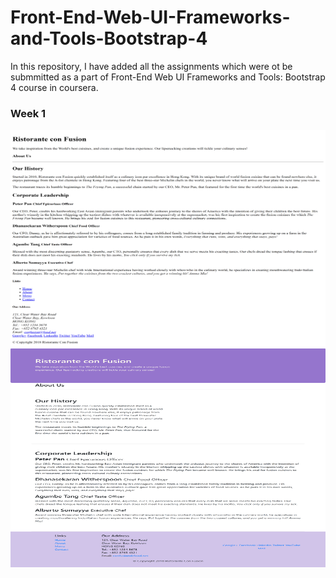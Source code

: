 # Front-End-Web-UI-Frameworks-and-Tools-Bootstrap-4

In this repository, I have added all the assignments which were ot be submmitted as a part of Front-End Web UI Frameworks and Tools: Bootstrap 4 course in coursera. 

### Week 1
<p align="center">
<img src="https://github.com/cherry247/Front-End-Web-UI-Frameworks-and-Tools-Bootstrap-4-/blob/master/week-1/screencapture-localhost-3000-aboutus-html-2021-06-04-17_03_17.png" width="600" height="350" align="center">
<br>
<img src="https://github.com/cherry247/Front-End-Web-UI-Frameworks-and-Tools-Bootstrap-4-/blob/master/week-1/screencapture-localhost-3000-aboutus-html-2021-06-04-16_48_55.png" width="600" height="350" align="center">
</p>


